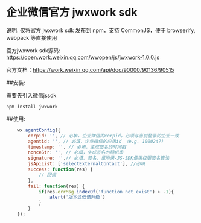 # 企业微信官方 jwxwork sdk

说明: 仅将官方 jwxwork sdk 发布到 npm，支持 CommonJS，便于 browserify, webpack 等直接使用

官方jwxwork sdk源码: https://open.work.weixin.qq.com/wwopen/js/jwxwork-1.0.0.js

官方文档：https://work.weixin.qq.com/api/doc/90000/90136/90515

##安装:

需要先引入微信jssdk
    
    npm install jwxwork

##使用:
    
```javascript
    wx.agentConfig({
        corpid: '', // 必填，企业微信的corpid，必须与当前登录的企业一致
        agentid: '', // 必填，企业微信的应用id （e.g. 1000247）
        timestamp: '', // 必填，生成签名的时间戳
        nonceStr: '', // 必填，生成签名的随机串
        signature: '',// 必填，签名，见附录-JS-SDK使用权限签名算法
        jsApiList: ['selectExternalContact'], //必填
        success: function(res) {
            // 回调
        },
        fail: function(res) {
            if(res.errMsg.indexOf('function not exist') > -1){
                alert('版本过低请升级')
            }
        }
    });
```

